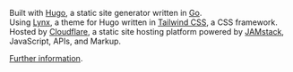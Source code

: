 Built with [Hugo](https://github.com/gohugoio/hugo), a static site generator written in [Go](https://go.dev/). \
Using [Lynx](https://github.com/jpanther/lynx/), a theme for Hugo written in [Tailwind CSS](https://tailwindcss.com/), a CSS framework. \
Hosted by [Cloudflare](https://pages.cloudflare.com/), a static site hosting platform powered by [JAMstack](https://jamstack.org/), JavaScript, APIs, and Markup. 

[Further information]().
